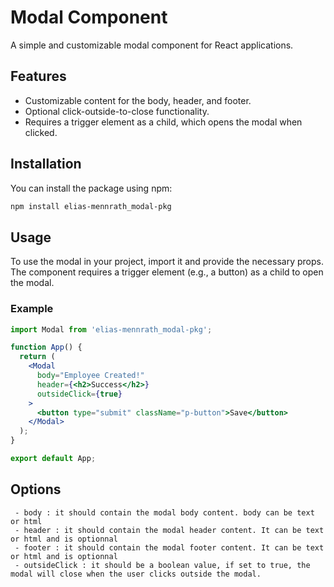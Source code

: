 # Modal Component

A simple and customizable modal component for React applications.

## Features

- Customizable content for the body, header, and footer.
- Optional click-outside-to-close functionality.
- Requires a trigger element as a child, which opens the modal when clicked.


## Installation

You can install the package using npm:

```bash
npm install elias-mennrath_modal-pkg
```


## Usage

To use the modal in your project, import it and provide the necessary props. The component requires a trigger element (e.g., a button) as a child to open the modal.

### Example
```jsx
import Modal from 'elias-mennrath_modal-pkg';

function App() {
  return (
    <Modal 
      body="Employee Created!" 
      header={<h2>Success</h2>} 
      outsideClick={true}
    > 
      <button type="submit" className="p-button">Save</button>
    </Modal>
  );
}

export default App;
```


## Options
    
     - body : it should contain the modal body content. body can be text or html
     - header : it should contain the modal header content. It can be text or html and is optionnal
     - footer : it should contain the modal footer content. It can be text or html and is optionnal
     - outsideClick : it should be a boolean value, if set to true, the modal will close when the user clicks outside the modal.
